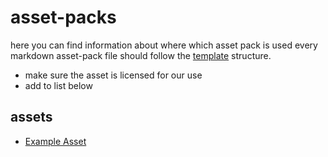 # asset-packs

here you can find information about where which asset pack is used
every markdown asset-pack file should follow the [template](template.md) structure.

- make sure the asset is licensed for our use
- add to list below

## assets

- [Example Asset](template.md)
